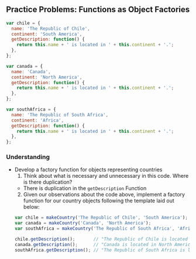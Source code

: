 ## Practice Problems: Functions as Object Factories

```js
var chile = {
  name: 'The Republic of Chile',
  continent: 'South America',
  getDescription: function() {
    return this.name + ' is located in ' + this.continent + '.';
  },
};

var canada = {
  name: 'Canada',
  continent: 'North America',
  getDescription: function() {
    return this.name + ' is located in ' + this.continent + '.';
  },
};

var southAfrica = {
  name: 'The Republic of South Africa',
  continent: 'Africa',
  getDescription: function() {
    return this.name + ' is located in ' + this.continent + '.';
  },
};
```
### Understanding
- Develop a factory function for objects representing countries
  1. Think about what is necessary and unnecessary in this code. Where is there duplication?
    + There is duplication in the `getDescription` Function
  2. Given our observations about the code above, implement a factory function for our country objects following the template laid out below:
  ```js
  var chile = makeCountry('The Republic of Chile', 'South America');
  var canada = makeCountry('Canada', 'North America');
  var southAfrica = makeCountry('The Republic of South Africa', 'Africa');

  chile.getDescription();       // "The Republic of Chile is located in South America."
  canada.getDescription();      // "Canada is located in North America."
  southAfrica.getDescription(); // "The Republic of South Africa is located in Africa."
  ```